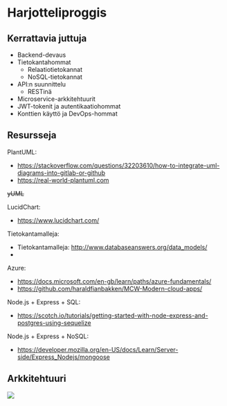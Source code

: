 # Harjotteliproggis

## Kerrattavia juttuja

- Backend-devaus
- Tietokantahommat
  - Relaatiotietokannat
  - NoSQL-tietokannat
- API:n suunnittelu
  - RESTinä
- Microservice-arkkitehtuurit
- JWT-tokenit ja autentikaatiohommat
- Konttien käyttö ja DevOps-hommat

## Resursseja

PlantUML:

- https://stackoverflow.com/questions/32203610/how-to-integrate-uml-diagrams-into-gitlab-or-github
- https://real-world-plantuml.com

~~yUML~~

LucidChart:

- https://www.lucidchart.com/

Tietokantamalleja:

- Tietokantamalleja: http://www.databaseanswers.org/data_models/
-

Azure:

- https://docs.microsoft.com/en-gb/learn/paths/azure-fundamentals/
- https://github.com/haraldfianbakken/MCW-Modern-cloud-apps/

Node.js + Express + SQL:

- https://scotch.io/tutorials/getting-started-with-node-express-and-postgres-using-sequelize

Node.js + Express + NoSQL:

- https://developer.mozilla.org/en-US/docs/Learn/Server-side/Express_Nodejs/mongoose

## Arkkitehtuuri

![](http://www.plantuml.com/plantuml/proxy?src=https://raw.githubusercontent.com/Zeukkari/harjotteluproggis/master/arkkitehtuuri.txt)
